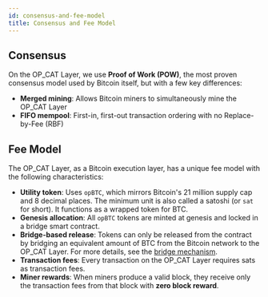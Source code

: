```yaml
---
id: consensus-and-fee-model
title: Consensus and Fee Model
---
```


## Consensus

On the OP_CAT Layer, we use **Proof of Work (POW)**, the most proven consensus model used by Bitcoin itself, but with a few key differences:

* **Merged mining**: Allows Bitcoin miners to simultaneously mine the OP_CAT Layer
* **FIFO mempool**: First-in, first-out transaction ordering with no Replace-by-Fee (RBF)

## Fee Model

The OP_CAT Layer, as a Bitcoin execution layer, has a unique fee model with the following characteristics:

* **Utility token**: Uses `opBTC`, which mirrors Bitcoin's 21 million supply cap and 8 decimal places. The minimum unit is also called a satoshi (or `sat` for short). It functions as a wrapped token for BTC.
* **Genesis allocation**: All `opBTC` tokens are minted at genesis and locked in a bridge smart contract.
* **Bridge-based release**: Tokens can only be released from the contract by bridging an equivalent amount of BTC from the Bitcoin network to the OP_CAT Layer. For more details, see the [bridge mechanism](./bridge-mechanism.md).
* **Transaction fees**: Every transaction on the OP_CAT Layer requires sats as transaction fees.
* **Miner rewards**: When miners produce a valid block, they receive only the transaction fees from that block with **zero block reward**.
